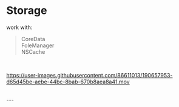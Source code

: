 # Storage 

work with:
> CoreData<br />
> FoleManager<br />
> NSCache<br />
 
 <br />
 
https://user-images.githubusercontent.com/86611013/190657953-d65d45be-aebe-44bc-8bab-670b8aea8a41.mov 

<br />
---
